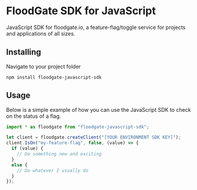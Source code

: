 # FloodGate SDK for JavaScript

JavaScript SDK for floodgate.io, a feature-flag/toggle service for projects and applications of all sizes.

## Installing

Navigate to your project folder

```console
npm install floodgate-javascript-sdk
```

## Usage

Below is a simple example of how you can use the JavaScript SDK to check on the status of a flag.

```javascript
import * as floodgate from "floodgate-javascript-sdk";

let client = floodgate.createClient("[YOUR ENVIRONMENT SDK KEY]");
client.IsOn("my-feature-flag", false, (value) => {
  if (value) {
    // Do something new and exciting
  }
  else {
    // Do whatever I usually do
  }
});
```
